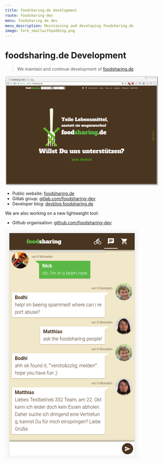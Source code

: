 ```yaml
---
title: foodsharing.de development
route: foodsharing-dev
menu: foodsharing.de dev
menu_description: Maintaining and developing foodsharing.de
image: fork_smallwithpadding.png
---
```


# foodsharing.de Development

> We maintain and continue development of [foodsharing.de](https://foodsharing.de?target=_blank)

![](fsdev.png)

* Public website: [foodsharing.de](https://foodsharing.de/?target=_blank)
* Gitlab group: [gitlab.com/foodsharing-dev](https://gitlab.com/foodsharing-dev?target=_blank)
* Developer blog: [devblog.foodsharing.de](https://devblog.foodsharing.de?target=_blank)

We are also working on a new lightweight tool:

* Github organisation: [github.com/foodsharing-dev](https://github.com/foodsharing-dev?target=_blank)

![](fsteamchat.png)